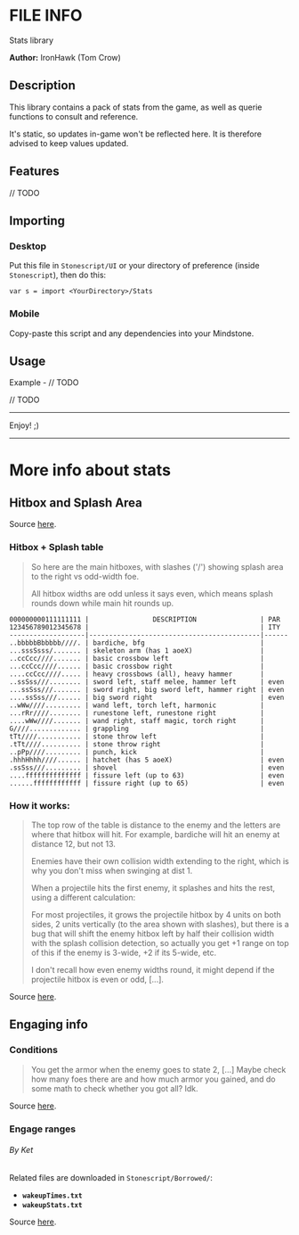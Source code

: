 # FILE INFO

Stats library

**Author:** IronHawk (Tom Crow)

## Description

This library contains a pack of stats from the
game, as well as querie functions to consult
and reference.

It's static, so updates in-game won't be
reflected here. It is therefore advised to
keep values updated.

## Features

// TODO

## Importing

### Desktop

Put this file in `Stonescript/UI` or your
directory of preference (inside `Stonescript`),
then do this:

`var s = import <YourDirectory>/Stats`

### Mobile

Copy-paste this script and any dependencies
into your Mindstone.

## Usage

Example - // TODO

// TODO

---

Enjoy! ;)

---

# More info about stats

## Hitbox and Splash Area

Source [here](https://discord.com/channels/423242655498240000/609453573113249924/1283482516287918153).

### Hitbox + Splash table

> So here are the main hitboxes, with slashes ('/')
> showing splash area to the right vs odd-width foe.
> 
> All hitbox widths are odd unless it says even,
> which means splash rounds down while main hit
> rounds up.

```
000000000111111111 |                DESCRIPTION                | PAR
123456789012345678 |                                           | ITY
-------------------|-------------------------------------------|------
..bbbbbBbbbbb////. | bardiche, bfg                             | 
...sssSsss/....... | skeleton arm (has 1 aoeX)                 | 
..ccCcc////....... | basic crossbow left                       | 
...ccCcc////...... | basic crossbow right                      | 
....ccCcc////..... | heavy crossbows (all), heavy hammer       | 
..ssSss///........ | sword left, staff melee, hammer left      | even
...ssSss///....... | sword right, big sword left, hammer right | even
....ssSss///...... | big sword right                           | even
..wWw////......... | wand left, torch left, harmonic           | 
...rRr////........ | runestone left, runestone right           | 
....wWw////....... | wand right, staff magic, torch right      | 
G////............. | grappling                                 | 
tTt////........... | stone throw left                          | 
.tTt////.......... | stone throw right                         | 
..pPp////......... | punch, kick                               | 
.hhhHhhh////...... | hatchet (has 5 aoeX)                      | even
.ssSss///......... | shovel                                    | even
....ffffffffffffff | fissure left (up to 63)                   | even
......ffffffffffff | fissure right (up to 65)                  | even
```

### How it works:

> The top row of the table is distance to the enemy
> and the letters are where that hitbox will hit.
> For example, bardiche will hit an enemy at
> distance 12, but not 13.
> 
> Enemies have their own collision width extending to
> the right, which is why you don't miss when
> swinging at dist 1.
> 
> When a projectile hits the first enemy, it
> splashes and hits the rest, using a different
> calculation:
> 
> For most projectiles, it grows the projectile
> hitbox by 4 units on both sides, 2 units vertically
> (to the area shown with slashes), but there is a
> bug that will shift the enemy hitbox left by half
> their collision width with the splash collision
> detection, so actually you get +1 range on top of
> this if the enemy is 3-wide, +2 if its 5-wide, etc.
> 
> I don't recall how even enemy widths round, it might
> depend if the projectile hitbox is even or odd, [...].

Source [here](https://discord.com/channels/423242655498240000/609453573113249924/1378196531706073178).

## Engaging info

### Conditions

> You get the armor when the enemy goes to state 2, [...] Maybe check how many foes there are and how much armor you gained, and do some math to check whether you got all? Idk.

Source [here](https://discord.com/channels/423242655498240000/597668520888762388/1242108255178592339).

### Engage ranges

###### By Ket

Related files are downloaded in `Stonescript/Borrowed/`:

- **`wakeupTimes.txt`**
- **`wakeupStats.txt`**

Source [here](https://discord.com/channels/423242655498240000/609453573113249924/1198026098143932546).
